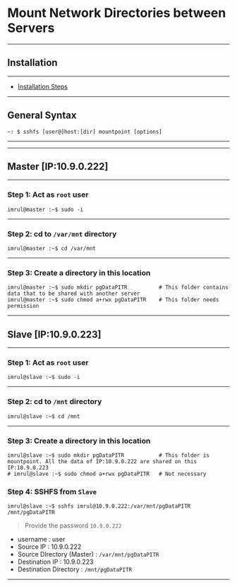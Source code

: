 # **Mount Network Directories between Servers**

---

## Installation

---

- [Installation Steps](https://sdbaddas.blogspot.com/2016/08/how-to-install-sshfs-on-centosrhelubuntu.html)

---

## General Syntax

```shell
~: $ sshfs [user@]host:[dir] mountpoint [options]
```

--- 

---

## **Master [IP:10.9.0.222]**

---

### Step 1: Act as `root` user

```shell
imrul@master :~$ sudo -i
```

---

### Step 2: cd to `/var/mnt` directory

```shell
imrul@master :~$ cd /var/mnt
```

---

### Step 3: Create a directory in this location

```shell    
imrul@master :~$ sudo mkdir pgDataPITR          # This folder contains data that to be shared with another server
imrul@master :~$ sudo chmod a+rwx pgDataPITR    # This folder needs permission 
```

---

## **Slave [IP:10.9.0.223]**

---

### Step 1: Act as `root` user

```shell
imrul@slave :~$ sudo -i
```

---

### Step 2: cd to `/mnt` directory

```shell
imrul@slave :~$ cd /mnt
```

---

### Step 3: Create a directory in this location

```shell
imrul@slave :~$ sudo mkdir pgDataPITR           # This folder is mountpoint. All the data of IP:10.9.0.222 are shared on this IP:10.9.0.223
# imrul@slave :~$ sudo chmod a+rwx pgDataPITR   # Not necessary
```

### Step 4: **SSHFS** from `Slave`

```shell
imrul@slave :~$ sshfs imrul@10.9.0.222:/var/mnt/pgDataPITR /mnt/pgDataPITR
```

> Provide the password `10.9.0.222`

- username  : user
- Source IP : 10.9.0.222
- Source DIrectory (Master) : `/var/mnt/pgDataPITR`
- Destination IP : 10.9.0.223
- Destination Directory :  `/mnt/pgDataPITR`

---






